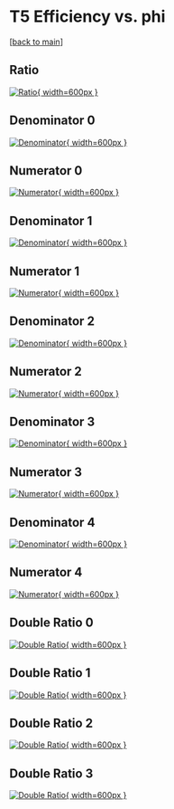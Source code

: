 # T5 Efficiency vs. phi

[[back to main](./)]



## Ratio

[![Ratio](../mtv/var/T5_loweta_321_-1_eff_phi.png){ width=600px }](../mtv/var/T5_loweta_321_-1_eff_phi.pdf)

## Denominator 0

[![Denominator](../mtv/den/T5_loweta_321_-1_eff_phi_den0.png){ width=600px }](../mtv/den/T5_loweta_321_-1_eff_phi_den0.pdf)

## Numerator 0

[![Numerator](../mtv/num/T5_loweta_321_-1_eff_phi_num0.png){ width=600px }](../mtv/num/T5_loweta_321_-1_eff_phi_num0.pdf)

## Denominator 1

[![Denominator](../mtv/den/T5_loweta_321_-1_eff_phi_den1.png){ width=600px }](../mtv/den/T5_loweta_321_-1_eff_phi_den1.pdf)

## Numerator 1

[![Numerator](../mtv/num/T5_loweta_321_-1_eff_phi_num1.png){ width=600px }](../mtv/num/T5_loweta_321_-1_eff_phi_num1.pdf)

## Denominator 2

[![Denominator](../mtv/den/T5_loweta_321_-1_eff_phi_den2.png){ width=600px }](../mtv/den/T5_loweta_321_-1_eff_phi_den2.pdf)

## Numerator 2

[![Numerator](../mtv/num/T5_loweta_321_-1_eff_phi_num2.png){ width=600px }](../mtv/num/T5_loweta_321_-1_eff_phi_num2.pdf)

## Denominator 3

[![Denominator](../mtv/den/T5_loweta_321_-1_eff_phi_den3.png){ width=600px }](../mtv/den/T5_loweta_321_-1_eff_phi_den3.pdf)

## Numerator 3

[![Numerator](../mtv/num/T5_loweta_321_-1_eff_phi_num3.png){ width=600px }](../mtv/num/T5_loweta_321_-1_eff_phi_num3.pdf)

## Denominator 4

[![Denominator](../mtv/den/T5_loweta_321_-1_eff_phi_den4.png){ width=600px }](../mtv/den/T5_loweta_321_-1_eff_phi_den4.pdf)

## Numerator 4

[![Numerator](../mtv/num/T5_loweta_321_-1_eff_phi_num4.png){ width=600px }](../mtv/num/T5_loweta_321_-1_eff_phi_num4.pdf)

## Double Ratio 0

[![Double Ratio](../mtv/ratio/T5_loweta_321_-1_eff_phi_ratio0.png){ width=600px }](../mtv/ratio/T5_loweta_321_-1_eff_phi_ratio0.pdf)

## Double Ratio 1

[![Double Ratio](../mtv/ratio/T5_loweta_321_-1_eff_phi_ratio1.png){ width=600px }](../mtv/ratio/T5_loweta_321_-1_eff_phi_ratio1.pdf)

## Double Ratio 2

[![Double Ratio](../mtv/ratio/T5_loweta_321_-1_eff_phi_ratio2.png){ width=600px }](../mtv/ratio/T5_loweta_321_-1_eff_phi_ratio2.pdf)

## Double Ratio 3

[![Double Ratio](../mtv/ratio/T5_loweta_321_-1_eff_phi_ratio3.png){ width=600px }](../mtv/ratio/T5_loweta_321_-1_eff_phi_ratio3.pdf)

